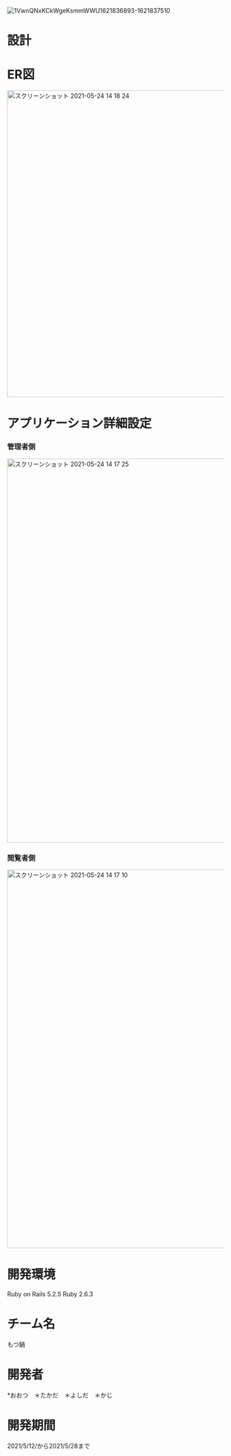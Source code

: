 ![1VwnQNxKCkWgeKsmmWWU1621836893-1621837510](https://user-images.githubusercontent.com/81062671/119306375-0554c780-bca5-11eb-8e45-1d4ea5a53d56.gif)

# 設計

# ER図
<img width="713" alt="スクリーンショット 2021-05-24 14 18 24" src="https://user-images.githubusercontent.com/79855871/119301876-21a13600-bc9e-11eb-8431-b25a651526e1.png">

# アプリケーション詳細設定
### 管理者側
<img width="892" alt="スクリーンショット 2021-05-24 14 17 25" src="https://user-images.githubusercontent.com/79855871/119301475-814b1180-bc9d-11eb-81f4-7a341f0a6950.png">

### 閲覧者側
<img width="880" alt="スクリーンショット 2021-05-24 14 17 10" src="https://user-images.githubusercontent.com/79855871/119301833-0e8e6600-bc9e-11eb-8f6f-90628f0cf389.png">

# 開発環境
Ruby on Rails 5.2.5 Ruby 2.6.3
# チーム名
もつ鍋
# 開発者
*おおつ　＊たかだ　＊よしだ　＊かじ
# 開発期間
2021/5/12/から2021/5/28まで
